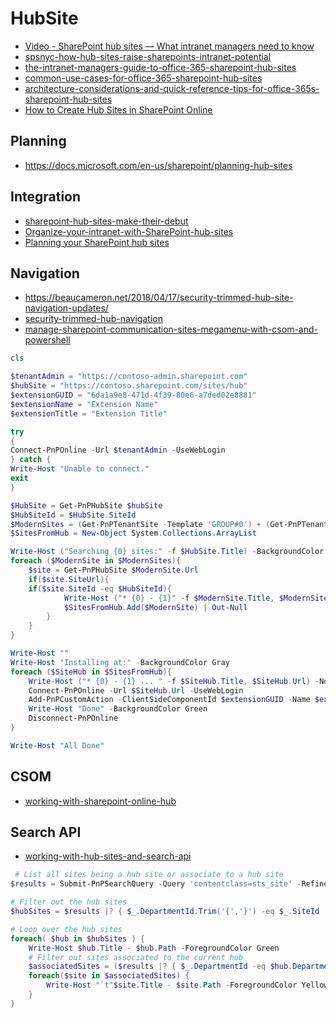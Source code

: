 # HubSite

- [Video - SharePoint hub sites — What intranet managers need to know](https://www.youtube.com/watch?v=_8RCBsrpLg4)
- [spsnyc-how-hub-sites-raise-sharepoints-intranet-potential](https://www.slideshare.net/sharePTkarm/spsnyc-how-hub-sites-raise-sharepoints-intranet-potential-107836497)
- [the-intranet-managers-guide-to-office-365-sharepoint-hub-sites](https://www.habaneroconsulting.com/stories/insights/2018/the-intranet-managers-guide-to-office-365-sharepoint-hub-sites)
- [common-use-cases-for-office-365-sharepoint-hub-sites](https://www.habaneroconsulting.com/stories/insights/2018/common-use-cases-for-office-365-sharepoint-hub-sites)
- [architecture-considerations-and-quick-reference-tips-for-office-365s-sharepoint-hub-sites](https://www.habaneroconsulting.com/stories/insights/2018/architecture-considerations-and-quick-reference-tips-for-office-365s-sharepoint-hub-sites)
- [How to Create Hub Sites in SharePoint Online](https://sharepointmaven.com/how-to-create-hub-sites-in-sharepoint-online/)

## Planning

- <https://docs.microsoft.com/en-us/sharepoint/planning-hub-sites>

## Integration

- [sharepoint-hub-sites-make-their-debut](http://ericoverfield.com/sharepoint-hub-sites-make-their-debut/)
- [Organize-your-intranet-with-SharePoint-hub-sites](https://techcommunity.microsoft.com/t5/SharePoint-Blog/Organize-your-intranet-with-SharePoint-hub-sites/ba-p/174081)
- [Planning your SharePoint hub sites](https://support.office.com/en-us/article/planning-your-sharepoint-hub-sites-4e95dcd8-7e79-4732-aa9b-2f351031b4c2?ui=en-US&rs=en-US&ad=US)

## Navigation

- https://beaucameron.net/2018/04/17/security-trimmed-hub-site-navigation-updates/
- [security-trimmed-hub-navigation](http://www.aerieconsulting.com/blog/security-trimmed-hub-navigation)
- [manage-sharepoint-communication-sites-megamenu-with-csom-and-powershell](https://mattipaukkonen.com/2018/08/22/manage-sharepoint-communication-sites-megamenu-with-csom-and-powershell)

```Powershell
cls

$tenantAdmin = "https://contoso-admin.sharepoint.com"
$hubSite = "https://contoso.sharepoint.com/sites/hub"
$extensionGUID = "6da1a9e8-471d-4f39-80e6-a7ded02e8881"
$extensionName = "Extension Name"
$extensionTitle = "Extension Title"

try
{
Connect-PnPOnline -Url $tenantAdmin -UseWebLogin
} catch {
Write-Host "Unable to connect."
exit
}

$HubSite = Get-PnPHubSite $hubSite
$HubSiteId = $HubSite.SiteId
$ModernSites = (Get-PnPTenantSite -Template 'GROUP#0') + (Get-PnPTenantSite -Template 'SITEPAGEPUBLISHING#0')
$SitesFromHub = New-Object System.Collections.ArrayList

Write-Host ("Searching {0} sites:" -f $HubSite.Title) -BackgroundColor Gray
foreach ($ModernSite in $ModernSites){
    $site = Get-PnPHubSite $ModernSite.Url
    if($site.SiteUrl){
    if($site.SiteId -eq $HubSiteId){
            Write-Host ("* {0} - {1}" -f $ModernSite.Title, $ModernSite.Url)
            $SitesFromHub.Add($ModernSite) | Out-Null
        }
    }
}

Write-Host ""
Write-Host "Installing at:" -BackgroundColor Gray
foreach ($SiteHub in $SitesFromHub){
    Write-Host ("* {0} - {1} ... " -f $SiteHub.Title, $SiteHub.Url) -NoNewline
    Connect-PnPOnline -Url $SiteHub.Url -UseWebLogin
    Add-PnPCustomAction -ClientSideComponentId $extensionGUID -Name $extensionName -Title $extensionTitle -Location ClientSideExtension.ApplicationCustomizer -Scope site
    Write-Host "Done" -BackgroundColor Green
    Disconnect-PnPOnline
}

Write-Host "All Done"
```

## CSOM

- [working-with-sharepoint-online-hub](https://www.vrdmn.com/2018/03/working-with-sharepoint-online-hub.html)

## Search API

- [working-with-hub-sites-and-search-api](https://www.techmikael.com/2018/04/working-with-hub-sites-and-search-api.html)

```Powershell
 # List all sites being a hub site or associate to a hub site
$results = Submit-PnPSearchQuery -Query 'contentclass=sts_site' -RefinementFilters 'departmentid:string("{*",linguistics=off)' -TrimDuplicates $false -SelectProperties @("Title","Path","DepartmentId","SiteId") -All -RelevantResults

# Filter out the hub sites
$hubSites = $results |? { $_.DepartmentId.Trim('{','}') -eq $_.SiteId  }

# Loop over the hub sites
foreach( $hub in $hubSites ) {
    Write-Host $hub.Title - $hub.Path -ForegroundColor Green
    # Filter out sites associated to the current hub
    $associatedSites = ($results |? { $_.DepartmentId -eq $hub.DepartmentId -and $_.SiteId -ne $hub.SiteId })
    foreach($site in $associatedSites) {
        Write-Host "`t"$site.Title - $site.Path -ForegroundColor Yellow
    }
}
```
